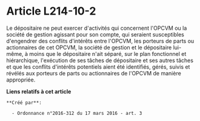 # Article L214-10-2

Le dépositaire ne peut exercer d'activités qui concernent l'OPCVM ou la société de gestion agissant pour son compte, qui
seraient susceptibles d'engendrer des conflits d'intérêts entre l'OPCVM, les porteurs de parts ou actionnaires de cet OPCVM,
la société de gestion et le dépositaire lui-même, à moins que le dépositaire n'ait séparé, sur le plan fonctionnel et
hiérarchique, l'exécution de ses tâches de dépositaire et ses autres tâches et que les conflits d'intérêts potentiels aient
été identifiés, gérés, suivis et révélés aux porteurs de parts ou actionnaires de l'OPCVM de manière appropriée.

**Liens relatifs à cet article**

	**Créé par**:

	  - Ordonnance n°2016-312 du 17 mars 2016 - art. 3
